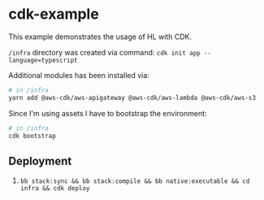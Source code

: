 # cdk-example

This example demonstrates the usage of HL with CDK.

`/infra` directory was created via command: `cdk init app --language=typescript`

Additional modules has been installed via:

``` sh 
# in /infra
yarn add @aws-cdk/aws-apigateway @aws-cdk/aws-lambda @aws-cdk/aws-s3
```

Since I'm using assets I have to bootstrap the environment:

``` sh
# in /infra
cdk bootstrap
```

## Deployment
  1. `bb stack:sync && bb stack:compile && bb native:executable && cd infra && cdk deploy`
